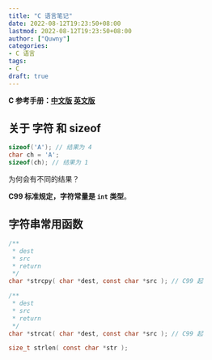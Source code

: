 ```yaml
---
title: "C 语言笔记"
date: 2022-08-12T19:23:50+08:00
lastmod: 2022-08-12T19:23:50+08:00
author: ["Quwny"]
categories: 
- C 语言
tags: 
- C
draft: true
---
```


**C 参考手册：[中文版](https://zh.cppreference.com/w/c) [英文版](https://en.cppreference.com/w/c)**

## 关于 字符 和 sizeof

```C
sizeof('A'); // 结果为 4
char ch = 'A';
sizeof(ch); // 结果为 1
```

为何会有不同的结果？

**C99 标准规定，字符常量是 `int` 类型**。

## 字符串常用函数

```C
/**
 * dest 
 * src
 * return 
 */
char *strcpy( char *dest, const char *src ); // C99 起

/**
 * dest 
 * src
 * return 
 */
char *strcat( char *dest, const char *src ); // C99 起

size_t strlen( const char *str );
```
